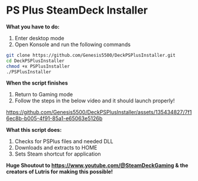 **PS Plus SteamDeck Installer**
==============

**What you have to do:**
1. Enter desktop mode
2. Open Konsole and run the following commands

```bash
git clone https://github.com/Genesis5500/DeckPSPlusInstaller.git
cd DeckPSPlusInstaller
chmod +x PSPlusInstaller
./PSPlusInstaller
```


**When the script finishes**
1. Return to Gaming mode
2. Follow the steps in the below video and it should launch properly!

https://github.com/Genesis5500/DeckPSPlusInstaller/assets/135434827/7f16ec8b-b005-4f91-85a1-e65063e5126b

**What this script does:**
1. Checks for PSPlus files and needed DLL
2. Downloads and extracts to HOME
3. Sets Steam shortcut for application

**Huge Shoutout to https://www.youtube.com/@SteamDeckGaming & the creators of Lutris for making this possible!**
